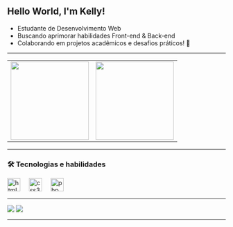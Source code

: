 <h2 align="left">Hello World, I'm Kelly!</h2>

- Estudante de Desenvolvimento Web
- Buscando aprimorar habilidades Front-end & Back-end
- Colaborando em projetos acadêmicos e desafios práticos! 🧡 

---

<table>
  <tr>
    <td>
      <a href="https://github.com/kelly-duarte">
        <img height="180em" src="https://github-readme-stats.vercel.app/api?username=kelly-duarte&show_icons=true&theme=tokyonight&include_all_commits=true&count_private=true"/>
      </a>
    </td>
    <td>
      <a href="https://github.com/kelly-duarte">
        <img height="180em" src="https://github-readme-stats.vercel.app/api/top-langs/?username=kelly-duarte&layout=compact&langs_count=6&theme=tokyonight"/>
      </a>
    </td>
  </tr>
</table>

---

### 🛠️ Tecnologias e habilidades

<div align="left">
  <img src="https://cdn.jsdelivr.net/gh/devicons/devicon/icons/html5/html5-original.svg" height="30" alt="html5 logo"  />
  <img width="12" />
  <img src="https://cdn.jsdelivr.net/gh/devicons/devicon/icons/css3/css3-original.svg" height="30" alt="css3 logo"  />
  <img width="12" />
  <img src="https://cdn.jsdelivr.net/gh/devicons/devicon/icons/php/php-original.svg" height="30" alt="php logo"  />
  <img width="12" />
</div>

---

<div> 
  <a href="mailto:kellydaarte@gmail.com"><img src="https://img.shields.io/badge/-Gmail-%23333?style=for-the-badge&logo=gmail&logoColor=white" target="_blank"></a>
  <a href="https://www.linkedin.com/in/kelly-anne-duarte-azevedo-679850174/" target="_blank"><img src="https://img.shields.io/badge/-LinkedIn-%230077B5?style=for-the-badge&logo=linkedin&logoColor=white" target="_blank"></a> 
</div>

---

